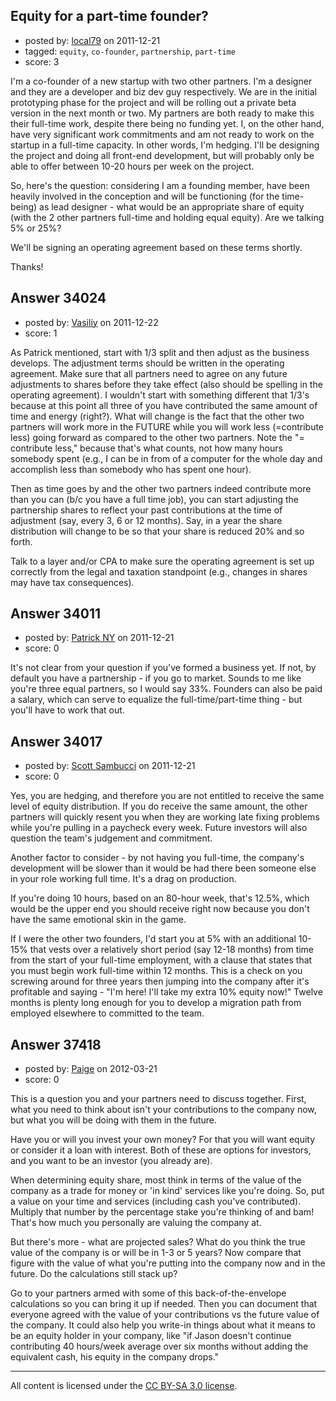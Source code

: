 ## Equity for a part-time founder?

- posted by: [local79](https://stackexchange.com/users/-1/15164-local79) on 2011-12-21
- tagged: `equity`, `co-founder`, `partnership`, `part-time`
- score: 3

I'm a co-founder of a new startup with two other partners. I'm a designer and they are a developer and biz dev guy respectively. We are in the initial prototyping phase for the project and will be rolling out a private beta version in the next month or two. My partners are both ready to make this their full-time work, despite there being no funding yet. I, on the other hand, have very significant work commitments and am not ready to work on the startup in a full-time capacity. In other words, I'm hedging. I'll be designing the project and doing all front-end development, but will probably only be able to offer between 10-20 hours per week on the project. 

So, here's the question: considering I am a founding member, have been heavily involved in the conception and will be functioning (for the time-being) as lead designer - what would be an appropriate share of equity (with the 2 other partners full-time and holding equal equity). Are we talking 5% or 25%?

We'll be signing an operating agreement based on these terms shortly.

Thanks!




## Answer 34024

- posted by: [Vasiliy](https://stackexchange.com/users/-1/14038-vasiliy) on 2011-12-22
- score: 1

As Patrick mentioned, start with 1/3 split and then adjust as the business develops. The adjustment terms should be written in the operating agreement. Make sure that all partners need to agree on any future adjustments to shares before they take effect (also should be spelling in the operating agreement). I wouldn't start with something different that 1/3's because at this point all three of you have contributed the same amount of time and energy (right?). What will change is the fact that the other two partners will work more in the FUTURE while you will work less (=contribute less) going forward as compared to the other two partners. Note the "= contribute less," because that's what counts, not how many hours somebody spent (e.g., I can be in from of a computer for the whole day and accomplish less than somebody who has spent one hour).

Then as time goes by and the other two partners indeed contribute more than you can (b/c you have a full time job), you can start adjusting the partnership shares to reflect your past contributions at the time of adjustment (say, every 3, 6 or 12 months). Say, in a year the share distribution will change to be so that your share is reduced 20% and so forth.

Talk to a layer and/or CPA to make sure the operating agreement is set up correctly from the legal and taxation standpoint (e.g., changes in shares may have tax consequences).


## Answer 34011

- posted by: [Patrick NY](https://stackexchange.com/users/-1/14366-patrick-ny) on 2011-12-21
- score: 0

It's not clear from your question if you've formed a business yet. If not, by default you have a partnership - if you go to market. Sounds to me like you're three equal partners, so I would say 33%. Founders can also be paid a salary, which can serve to equalize the full-time/part-time thing - but you'll have to work that out. 


## Answer 34017

- posted by: [Scott Sambucci](https://stackexchange.com/users/-1/15146-scott-sambucci) on 2011-12-21
- score: 0

Yes, you are hedging, and therefore you are not entitled to receive the same level of equity distribution.  If you do receive the same amount, the other partners will quickly resent you when they are working late fixing problems while you're pulling in a paycheck every week.  Future investors will also question the team's judgement and commitment.

Another factor to consider - by not having you full-time, the company's development will be slower than it would be had there been someone else in your role working full time.  It's a drag on production.

If you're doing 10 hours, based on an 80-hour week, that's 12.5%, which would be the upper end you should receive right now because you don't have the same emotional skin in the game.  

If I were the other two founders, I'd start you at 5% with an additional 10-15% that vests over a relatively short period (say 12-18 months) from time from the start of your full-time employment, with a clause that states that you must begin work full-time within 12 months. This is a check on you screwing around for three years then jumping into the company after it's profitable and saying - "I'm here! I'll take my extra 10% equity now!" Twelve months is plenty long enough for you to develop a migration path from employed elsewhere to committed to the team.




## Answer 37418

- posted by: [Paige](https://stackexchange.com/users/-1/17097-paige) on 2012-03-21
- score: 0

This is a question you and your partners need to discuss together. First, what you need to think about isn't your contributions to the company now, but what you will be doing with them in the future.

Have you or will you invest your own money? For that you will want equity or consider it a loan with interest. Both of these are options for investors, and you want to be an investor (you already are).

When determining equity share, most think in terms of the value of the company as a trade for money or 'in kind' services like you're doing. So, put a value on your time and services (including cash you've contributed). Multiply that number by the percentage stake you're thinking of and bam! That's how much you personally are valuing the company at.

But there's more - what are projected sales? What do you think the true value of the company is or will be in 1-3 or 5 years? Now compare that figure with the value of what you're putting into the company now and in the future. Do the calculations still stack up? 

Go to your partners armed with some of this back-of-the-envelope calculations so you can bring it up if needed. Then you can document that everyone agreed with the value of your contributions vs the future value of the company. It could also help you write-in things about what it means to be an equity holder in your company, like "if Jason doesn't continue contributing 40 hours/week average over six months without adding the equivalent cash, his equity in the company drops."



---

All content is licensed under the [CC BY-SA 3.0 license](https://creativecommons.org/licenses/by-sa/3.0/).
